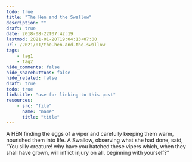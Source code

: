 ```yaml
---
todo: true
title: "The Hen and the Swallow"
description: ""
draft: true
date: 2018-08-22T07:42:19
lastmod: 2021-01-20T19:04:13+07:00
url: /2021/01/the-hen-and-the-swallow
tags:
    - tag1
    - tag2
hide_comments: false
hide_sharebuttons: false
hide_related: false
draft: true
todo: true
linktitle: "use for linking to this post"
resources:
    - src: "file"
      name: "name"
      title: "title"
---
```


A HEN finding the eggs of a viper and carefully keeping them warm, nourished them into life. A Swallow, observing what she had done, said, “You silly creature! why have you hatched these vipers which, when they shall have grown, will inflict injury on all, beginning with yourself?”
